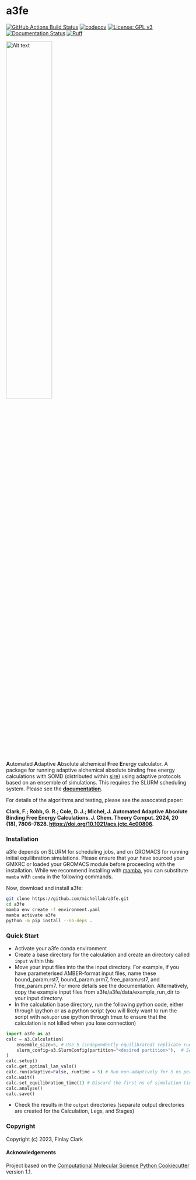 a3fe
==============================
[//]: # (Badges)
[![GitHub Actions Build Status](https://github.com/michellab/a3fe/workflows/CI/badge.svg)](https://github.com/fjclark/a3fe/actions?query=workflow%3ACI)
[![codecov](https://codecov.io/gh/michellab/a3fe/graph/badge.svg?token=5IGO8SCRRQ)](https://codecov.io/gh/michellab/a3fe)
[![License: GPL v3](https://img.shields.io/badge/License-GPLv3-blue.svg)](https://www.gnu.org/licenses/gpl-3.0)
[![Documentation Status](https://readthedocs.org/projects/a3fe/badge/?version=latest)](https://a3fe.readthedocs.io/en/latest/?badge=latest)
[![Ruff](https://img.shields.io/endpoint?url=https://raw.githubusercontent.com/astral-sh/ruff/main/assets/badge/v2.json)](https://github.com/astral-sh/ruff)
      
<img src="./a3fe_logo.png" alt="Alt text" style="width: 50%; height: 50%;">

**A**utomated **A**daptive **A**bsolute alchemical **F**ree **E**nergy calculator. A package for running adaptive alchemical absolute binding free energy calculations with SOMD (distributed within [sire](https://sire.openbiosim.org/)) using adaptive protocols based on an ensemble of simulations. This requires the SLURM scheduling system. Please see the [**documentation**](https://a3fe.readthedocs.io/en/latest/?badge=latest).

For details of the algorithms and testing, please see the assocated paper:

**Clark, F.; Robb, G. R.; Cole, D. J.; Michel, J. Automated Adaptive Absolute Binding Free Energy Calculations. J. Chem. Theory Comput. 2024, 20 (18), 7806–7828. https://doi.org/10.1021/acs.jctc.4c00806.**

### Installation

a3fe depends on SLURM for scheduling jobs, and on GROMACS for running initial equilibration simulations. Please ensure that your have sourced your GMXRC or loaded your GROMACS module before proceeding with the installation. While we recommend installing with [mamba](https://mamba.readthedocs.io/en/latest/installation/mamba-installation.html), you can substitute `mamba` with `conda` in the following commands.

Now, download and install a3fe:
```bash
git clone https://github.com/michellab/a3fe.git
cd a3fe
mamba env create -f environment.yaml
mamba activate a3fe
python -m pip install --no-deps .
```

### Quick Start

- Activate your a3fe conda environment 
- Create a base directory for the calculation and create an directory called `input` within this
- Move your input files into the the input directory. For example, if you have parameterised AMBER-format input files, name these bound_param.rst7, bound_param.prm7, free_param.rst7, and free_param.prm7. For more details see the documentation. Alternatively, copy the example input files from a3fe/a3fe/data/example_run_dir to your input directory.
- In the calculation base directory, run the following python code, either through ipython or as a python script (you will likely want to run the script with `nohup`or use ipython through tmux to ensure that the calculation is not killed when you lose connection)

```python
import a3fe as a3 
calc = a3.Calculation(
    ensemble_size=5, # Use 5 (independently equilibrated) replicate runs
    slurm_config=a3.SlurmConfig(partition="<desired partition>"),  # Set your desired partition!
)
calc.setup()
calc.get_optimal_lam_vals()
calc.run(adaptive=False, runtime = 5) # Run non-adaptively for 5 ns per replicate
calc.wait()
calc.set_equilibration_time(1) # Discard the first ns of simulation time
calc.analyse()
calc.save()
```

- Check the results in the ``output`` directories (separate output directories are created for the Calculation, Legs, and Stages)

### Copyright

Copyright (c) 2023, Finlay Clark


#### Acknowledgements
 
Project based on the 
[Computational Molecular Science Python Cookiecutter](https://github.com/molssi/cookiecutter-cms) version 1.1.
